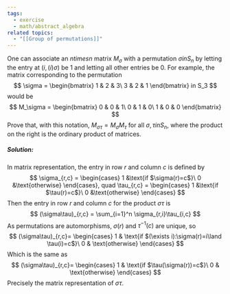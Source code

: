 ```yaml
---
tags:
  - exercise
  - math/abstract_algebra
related topics:
  - "[[Group of permutations]]"
---
```

One can associate an $n times n$ matrix $M_\sigma$ with a permutation $\sigma in S_n$ by letting the entry at $(i,(i)\sigma)$ be $1$ and letting all other entries be $0$. For example, the matrix corresponding to the permutation$$
\sigma = 
\begin{bmatrix}
	1 & 2 & 3\
	3 & 2 & 1
\end{bmatrix} in S_3
$$would be$$
M_\sigma =
\begin{bmatrix}
	0 & 0 & 1\
	0 & 1 & 0\
	1 & 0 & 0
\end{bmatrix}
$$Prove that, with this notation, $M_{\sigma\tau} = M_\sigma M_\tau$ for all $\sigma, \tau in S_n$, where the product on the right is the ordinary product of matrices.
##### Solution:
In matrix representation, the entry in row $r$ and column $c$ is defined by$$
\sigma_{r,c} =
\begin{cases}
	1 &\text{if $\sigma(r)=c$}\
	0 &\text{otherwise}
\end{cases}, quad
\tau_{r,c} =
\begin{cases}
	1 &\text{if $\tau(r)=c$}\
	0 &\text{otherwise}
\end{cases}
$$Then the entry in row $r$ and column $c$ for the product $\sigma\tau$ is$$
(\sigma\tau)_{r,c} = \sum_{i=1}^n \sigma_{r,i}\tau_{i,c}
$$As permutations are automorphisms, $\sigma(r)$ and $\tau^{-1}(c)$ are unique, so$$
(\sigma\tau)_{r,c}=
\begin{cases}
1 & \text{if $(\exists i):\sigma(r)=i\land \tau(i)=c$}\
0 & \text{otherwise}
\end{cases}
$$Which is the same as$$
(\sigma\tau)_{r,c}=
\begin{cases}
1 & \text{if $\tau(\sigma(r))=c$}\
0 & \text{otherwise}
\end{cases}
$$Precisely the matrix representation of $\sigma\tau$.
